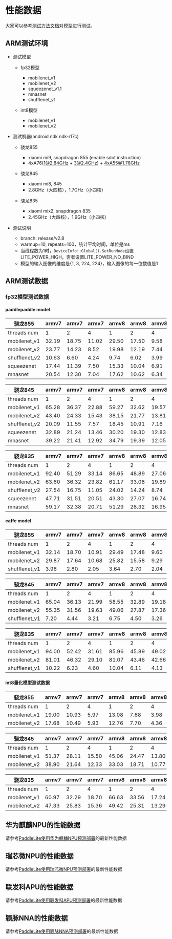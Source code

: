# 性能数据

大家可以参考[测试方法文档](benchmark_tools)对模型进行测试。

## ARM测试环境

* 测试模型
    * fp32模型
        * mobilenet_v1
        * mobilenet_v2
        * squeezenet_v1.1
        * mnasnet
        * shufflenet_v1
    
    * int8模型
        * mobilenet_v1
        * mobilenet_v2

* 测试机器(android ndk ndk-r17c)
   *  骁龙855
      * xiaomi mi9, snapdragon 855 (enable sdot instruction)
      * 4xA76(1@2.84GHz + 3@2.4GHz) + 4xA55@1.78GHz

   *  骁龙845
      * xiaomi mi8, 845
      * 2.8GHz（大四核），1.7GHz（小四核）

   *  骁龙835
      * xiaomi mix2, snapdragon 835
      * 2.45GHz（大四核），1.9GHz（小四核）

* 测试说明
    * branch: release/v2.8
    * warmup=10, repeats=100，统计平均时间，单位是ms
    * 当线程数为1时，```DeviceInfo::Global().SetRunMode```设置LITE_POWER_HIGH，否者设置LITE_POWER_NO_BIND
    * 模型的输入图像的维度是{1, 3, 224, 224}，输入图像的每一位数值是1
## ARM测试数据


### fp32模型测试数据

#### paddlepaddle model

骁龙855|armv7 | armv7 |  armv7 |armv8 | armv8 |armv8 
----| ---- | ---- | ---- | ----  |----  |----
threads num|1 |2 |4 |1 |2 |4 
mobilenet_v1 |32.19 |18.75 |11.02 |29.50 |17.50 |9.58 
mobilenet_v2 |23.77 |14.23 |8.52 |19.98 |12.19 |7.44 
shufflenet_v2 |10.63 |6.60 |4.24 |9.74 |6.02 |3.99 
squeezenet |17.44 |11.39 |7.50 |15.33 |10.04 |6.91 
mnasnet |20.54 |12.30 |7.04 |17.62 |10.62 |6.34 



骁龙845|armv7 | armv7 |  armv7 |armv8 | armv8 |armv8 
----| ---- | ---- | ---- | ----  |----  |----
threads num|1 |2 |4 |1 |2 |4 
mobilenet_v1 |65.28 |36.37 |22.88 |59.27 |32.62 |19.57 
mobilenet_v2 |43.40 |24.33 |15.43 |38.15 |21.77 |13.81 
shufflenet_v2 |20.09 |11.55 |7.57 |18.45 |10.91 |7.16 
squeezenet |32.89 |21.24 |13.46 |30.20 |19.30 |12.83 
mnasnet |39.22 |21.41 |12.92 |34.79 |19.39 |12.05 



骁龙835|armv7 | armv7 |  armv7 |armv8 | armv8 |armv8 
----| ---- | ---- | ---- | ----  |----  |----
threads num|1 |2 |4 |1 |2 |4 
mobilenet_v1 |92.40 |51.29 |33.14 |86.65 |48.89 |27.06 
mobilenet_v2 |63.60 |36.32 |23.82 |61.17 |33.08 |19.89 
shufflenet_v2 |27.54 |16.75 |11.05 |24.02 |14.24 |8.74 
squeezenet |47.71 |31.51 |20.51 |43.30 |27.07 |16.74 
mnasnet |59.17 |32.38 |20.71 |51.29 |28.32 |16.95 

#### caffe model

骁龙855|armv7 | armv7 |  armv7 |armv8 | armv8 |armv8 
----| ---- | ---- | ---- | ----  |----  |----
threads num|1 |2 |4 |1 |2 |4 
mobilenet_v1 |32.14 |18.70 |10.91 |29.49 |17.48 |9.60 
mobilenet_v2 |29.87 |17.64 |10.68 |25.82 |15.58 |9.29 
shufflenet_v1 |3.96 |2.80 |2.05 |3.64 |2.70 |2.04 



骁龙845|armv7 | armv7 |  armv7 |armv8 | armv8 |armv8 
----| ---- | ---- | ---- | ----  |----  |----
threads num|1 |2 |4 |1 |2 |4 
mobilenet_v1 |65.04 |36.13 |21.99 |58.55 |32.89 |19.18 
mobilenet_v2 |55.35 |31.56 |19.63 |49.06 |27.87 |17.36 
shufflenet_v1 |7.20 |4.44 |3.21 |6.75 |4.50 |3.26 



骁龙835|armv7 | armv7 |  armv7 |armv8 | armv8 |armv8 
----| ---- | ---- | ---- | ----  |----  |----
threads num|1 |2 |4 |1 |2 |4 
mobilenet_v1 |94.00 |52.42 |31.61 |85.96 |45.89 |49.02 
mobilenet_v2 |81.01 |46.32 |29.10 |81.07 |43.46 |42.66 
shufflenet_v1 |10.22 |6.23 |4.60 |10.04 |6.11 |4.13 

#### int8量化模型测试数据

骁龙855|armv7 | armv7 |  armv7 |armv8 | armv8 |armv8 
----| ---- | ---- | ---- | ----  |----  |----
threads num|1 |2 |4 |1 |2 |4 
mobilenet_v1 |19.00 |10.93 |5.97 | 13.08 |7.68 |3.98 
mobilenet_v2 |17.68 |10.49 |5.93 | 12.76 |7.70 |4.36 

骁龙845|armv7 | armv7 |  armv7 |armv8 | armv8 |armv8 
----| ---- | ---- | ---- | ----  |----  |----
threads num|1 |2 |4 |1 |2 |4 
mobilenet_v1 |51.37 |28.11 |15.50 | 45.06 |24.47 |13.80 
mobilenet_v2 |38.90 |21.64 |12.33 | 33.03 |18.71 |10.77 

骁龙835|armv7 | armv7 |  armv7 |armv8 | armv8 |armv8 
----| ---- | ---- | ---- | ----  |----  |----
threads num|1 |2 |4 |1 |2 |4 
mobilenet_v1 |60.97 |32.29 |18.70 |66.63 |33.56 |17.24 
mobilenet_v2 |47.33 |25.83 |15.36 |49.42 |25.31 |13.29 


## 华为麒麟NPU的性能数据
请参考[PaddleLite使用华为麒麟NPU预测部署](../demo_guides/huawei_kirin_npu)的最新性能数据

## 瑞芯微NPU的性能数据
请参考[PaddleLite使用瑞芯微NPU预测部署](../demo_guides/rockchip_npu)的最新性能数据

## 联发科APU的性能数据
请参考[PaddleLite使用联发科APU预测部署](../demo_guides/mediatek_apu)的最新性能数据

## 颖脉NNA的性能数据
请参考[PaddleLite使用颖脉NNA预测部署](../demo_guides/imagination_nna)的最新性能数据

